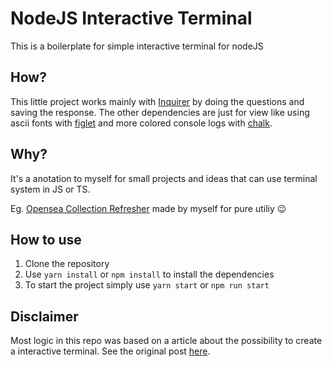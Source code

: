 # NodeJS Interactive Terminal
This is a boilerplate for simple interactive terminal for nodeJS

## How?
This little project works mainly with [Inquirer](https://www.npmjs.com/package/inquirer) by doing the questions and saving the response.
The other dependencies are just for view like using ascii fonts with [figlet](https://www.npmjs.com/package/figlet) and more colored console logs with [chalk](https://www.npmjs.com/package/chalk).

## Why?
It's a anotation to myself for small projects and ideas that can use terminal system in JS or TS.

Eg. [Opensea Collection Refresher](https://github.com/JVmano/opensea-metadata-refresher) made by myself for pure utiliy :wink:

## How to use
1. Clone the repository
2. Use ``yarn install`` or ``npm install`` to install the dependencies
3. To start the project simply use ``yarn start`` or ``npm run start``

## Disclaimer
Most logic in this repo was based on a article about the possibility to create a interactive terminal. See the original post [here](https://opensource.com/article/18/7/node-js-interactive-cli).
